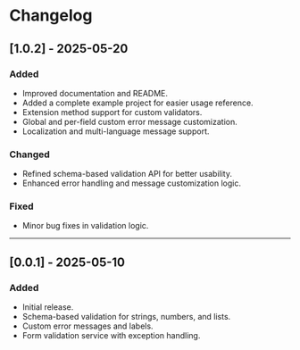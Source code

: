 # Changelog

## [1.0.2] - 2025-05-20

### Added
- Improved documentation and README.
- Added a complete example project for easier usage reference.
- Extension method support for custom validators.
- Global and per-field custom error message customization.
- Localization and multi-language message support.

### Changed
- Refined schema-based validation API for better usability.
- Enhanced error handling and message customization logic.

### Fixed
- Minor bug fixes in validation logic.

---

## [0.0.1] - 2025-05-10

### Added
- Initial release.
- Schema-based validation for strings, numbers, and lists.
- Custom error messages and labels.
- Form validation service with exception handling.
